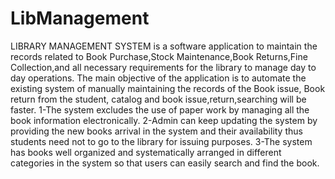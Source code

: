 # LibManagement
LIBRARY MANAGEMENT SYSTEM is a software application to maintain the records related to Book Purchase,Stock Maintenance,Book Returns,Fine Collection,and all necessary requirements for the library to manage day to day operations.
The main objective of the application is to automate the existing system of manually maintaining the records of the Book issue, Book return from the student, catalog and book issue,return,searching will be faster.
1-The system excludes the use of paper work by managing all the book information electronically.
2-Admin can keep updating the system by providing the new books arrival in the system and their availability thus students need not to go to the library for issuing purposes.
3-The system has books well organized and systematically arranged in different categories in the system so that users can easily search and find the book.
